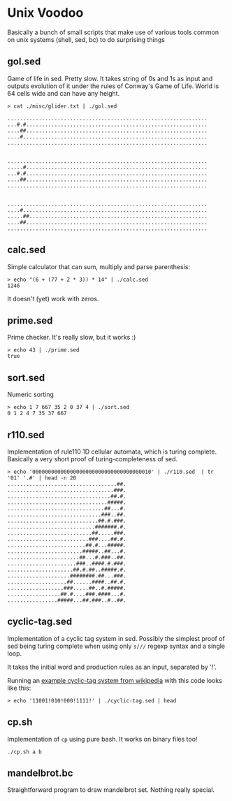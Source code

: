 # Unix Voodoo

Basically a bunch of small scripts that make use of various tools common on unix systems (shell, sed, bc) to do surprising things

gol.sed
---

Game of life in sed. Pretty slow. It takes string of 0s and 1s as input and outputs evolution of it under the rules of Conway's Game of Life. World is 64 cells wide and can have any height.  

    > cat ./misc/glider.txt | ./gol.sed

    ................................................................
    ...#.#..........................................................
    ....##..........................................................
    ....#...........................................................
    ................................................................


    ................................................................
    .....#..........................................................
    ...#.#..........................................................
    ....##..........................................................
    ................................................................


    ................................................................
    ....#...........................................................
    .....##.........................................................
    ....##..........................................................
    ................................................................

calc.sed
---

Simple calculator that can sum, multiply and parse parenthesis:

    > echo "(6 + (77 + 2 * 3)) * 14" | ./calc.sed 
    1246 

It doesn't (yet) work with zeros.

prime.sed
---

Prime checker. It's really slow, but it works :)

    > echo 43 | ./prime.sed
    true

sort.sed
---

Numeric sorting

    > echo 1 7 667 35 2 0 37 4 | ./sort.sed 
    0 1 2 4 7 35 37 667

r110.sed
---

Implementation of rule110 1D cellular automata, which is turing complete. Basically a very short proof of turing-completeness of sed.

    > echo '00000000000000000000000000000000000010' | ./r110.sed  | tr '01' '.#' | head -n 20
    ...................................##.
    ..................................###.
    .................................##.#.
    ................................#####.
    ...............................##...#.
    ..............................###..##.
    .............................##.#.###.
    ............................#######.#.
    ...........................##.....###.
    ..........................###....##.#.
    .........................##.#...#####.
    ........................#####..##...#.
    .......................##...#.###..##.
    ......................###..####.#.###.
    .....................##.#.##..#####.#.
    ....................########.##...###.
    ...................##......####..##.#.
    ..................###.....##..#.#####.
    .................##.#....###.####...#.
    ................#####...##.###..#..##.

cyclic-tag.sed
---

Implementation of a cyclic tag system in sed. Possibly the simplest proof of sed being turing complete when using only `s///` regexp syntax and a single loop.

It takes the initial word and production rules as an input, separated by '!'.

Running an [example cyclic-tag system from wikipedia](https://en.wikipedia.org/wiki/Tag_system#Cyclic_tag_systems) with this code looks like this:

    > echo '11001!010!000!1111!' | ./cyclic-tag.sed | head


cp.sh
---
Implementation of `cp` using pure bash. It works on binary files too!

    ./cp.sh a b

mandelbrot.bc
---

Straightforward program to draw mandelbrot set. Nothing really special.
